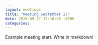 ```yaml
---
layout: meetings
title: "Meeting September 27"
date: 2019-09-27 12:18:45 -0700
categories: 
---
```


Example meeting start. Write in markdown!